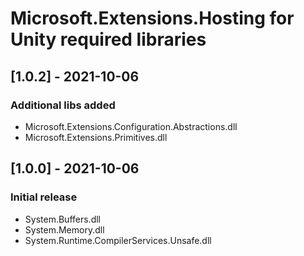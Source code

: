 # Microsoft.Extensions.Hosting for Unity required libraries

## [1.0.2] - 2021-10-06
### Additional libs added
- Microsoft.Extensions.Configuration.Abstractions.dll
- Microsoft.Extensions.Primitives.dll

## [1.0.0] - 2021-10-06
### Initial release
- System.Buffers.dll
- System.Memory.dll
- System.Runtime.CompilerServices.Unsafe.dll